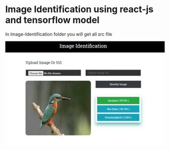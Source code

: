 # Image Identification using react-js and tensorflow model
In Image-Identification folder you will get all src file

![all text](https://github.com/atanu20/Image-Identification-using-react-js/blob/master/image-url.png)
